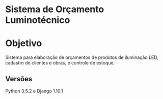 # Sistema de Orçamento Luminotécnico

# Objetivo

Sistema para elaboração de orçamentos de produtos de iluminação LED, cadastro de clientes e obras, e controle de estoque.


## Versões

Python 3.5.2 e Django 1.10.1
